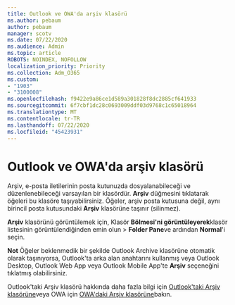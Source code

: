 ```yaml
---
title: Outlook ve OWA'da arşiv klasörü
ms.author: pebaum
author: pebaum
manager: scotv
ms.date: 07/22/2020
ms.audience: Admin
ms.topic: article
ROBOTS: NOINDEX, NOFOLLOW
localization_priority: Priority
ms.collection: Adm_O365
ms.custom:
- "1903"
- "3100008"
ms.openlocfilehash: f9422e9a86ce1d589a301828f8dc2885cf641933
ms.sourcegitcommit: 6f7cbf1dc28c0693009ddf03d9768c1c65018964
ms.translationtype: MT
ms.contentlocale: tr-TR
ms.lasthandoff: 07/22/2020
ms.locfileid: "45423931"
---
```

# <a name="archive-folder-in-outlook-and-owa"></a>Outlook ve OWA'da arşiv klasörü

Arşiv, e-posta iletilerinin posta kutunuzda dosyalanabileceği ve düzenlenebileceği varsayılan bir klasördür. **Arşiv** düğmesini tıklatarak öğeleri bu klasöre taşıyabilirsiniz. Öğeler, arşiv posta kutusuna değil, aynı birincil posta kutusundaki **Arşiv** klasörüne taşınır (silinmez).

**Arşiv** klasörünü görüntülemek için, Klasör **Bölmesi'ni görüntüleyerek**klasör listesinin görüntülendiğinden emin olun  >  **Folder Pane**ve ardından **Normal**'i seçin.

**Not** Öğeler beklenmedik bir şekilde Outlook Archive klasörüne otomatik olarak taşınıyorsa, Outlook'ta arka alan anahtarını kullanmış veya Outlook Desktop, Outlook Web App veya Outlook Mobile App'te **Arşiv** seçeneğini tıklatmış olabilirsiniz.

Outlook'taki Arşiv klasörü hakkında daha fazla bilgi için [Outlook'taki Arşiv klasörüne](https://support.office.com/article/archive-in-outlook-for-windows-25f75777-3cdc-4c77-9783-5929c7b47028)veya OWA için [OWA'daki Arşiv klasörüne](https://support.office.com/article/organize-your-inbox-with-archive-sweep-and-other-tools-in-outlook-on-the-web-49b26f63-6399-4b4a-a580-14b9b1efe96d?ui=en-US&rs=en-US&ad=US)bakın.